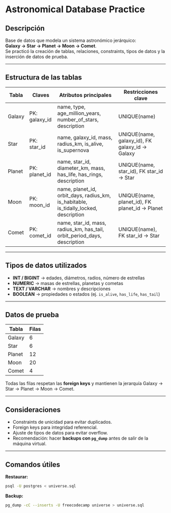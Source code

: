 # Astronomical Database Practice

## Descripción
Base de datos que modela un sistema astronómico jerárquico:  
**Galaxy → Star → Planet → Moon → Comet**.  
Se practicó la creación de tablas, relaciones, constraints, tipos de datos y la inserción de datos de prueba.

---

## Estructura de las tablas

| Tabla   | Claves          | Atributos principales | Restricciones clave |
|---------|----------------|--------------------|-------------------|
| Galaxy  | PK: galaxy_id  | name, type, age_million_years, number_of_stars, description | UNIQUE(name) |
| Star    | PK: star_id    | name, galaxy_id, mass, radius_km, is_alive, is_supernova | UNIQUE(name, galaxy_id), FK galaxy_id → Galaxy |
| Planet  | PK: planet_id  | name, star_id, diameter_km, mass, has_life, has_rings, description | UNIQUE(name, star_id), FK star_id → Star |
| Moon    | PK: moon_id    | name, planet_id, orbit_days, radius_km, is_habitable, is_tidally_locked, description | UNIQUE(name, planet_id), FK planet_id → Planet |
| Comet   | PK: comet_id   | name, star_id, mass, radius_km, has_tail, orbit_period_days, description | UNIQUE(name), FK star_id → Star |

---

## Tipos de datos utilizados
- **INT / BIGINT** → edades, diámetros, radios, número de estrellas  
- **NUMERIC** → masas de estrellas, planetas y cometas  
- **TEXT / VARCHAR** → nombres y descripciones  
- **BOOLEAN** → propiedades o estados (ej. `is_alive`, `has_life`, `has_tail`)  

---

## Datos de prueba
| Tabla   | Filas |
|---------|-------|
| Galaxy  | 6     |
| Star    | 6     |
| Planet  | 12    |
| Moon    | 20    |
| Comet   | 4     |

Todas las filas respetan las **foreign keys** y mantienen la jerarquía Galaxy → Star → Planet → Moon → Comet.

---

## Consideraciones
- Constraints de unicidad para evitar duplicados.  
- Foreign keys para integridad referencial.  
- Ajuste de tipos de datos para evitar overflow.  
- Recomendación: hacer **backups con `pg_dump`** antes de salir de la máquina virtual.

---

## Comandos útiles
**Restaurar:**
``` bash
psql -U postgres < universe.sql
```
**Backup:**
```bash
pg_dump -cC --inserts -U freecodecamp universe > universe.sql
```

